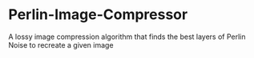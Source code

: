 # Perlin-Image-Compressor
A lossy image compression algorithm that finds the best layers of Perlin Noise to recreate a given image

